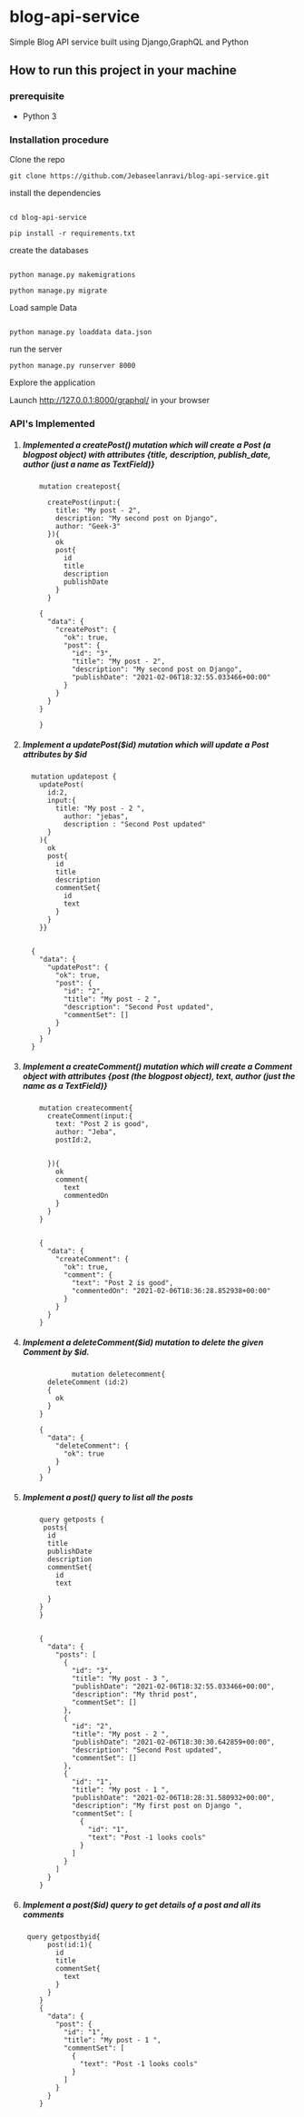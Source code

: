 # blog-api-service
Simple Blog API service built using Django,GraphQL and Python



## How to run this project in your machine

### prerequisite 
- Python 3

### Installation procedure

Clone the repo

```shell script
git clone https://github.com/Jebaseelanravi/blog-api-service.git
```

install the dependencies
```shell script

cd blog-api-service 

pip install -r requirements.txt

```
create the databases

```shell script

python manage.py makemigrations

python manage.py migrate
```

Load sample Data

```shell script

python manage.py loaddata data.json
```

run the server

```shell script
python manage.py runserver 8000

```

Explore the application

Launch http://127.0.0.1:8000/graphql/  in your browser


### API's Implemented

1. ##### Implemented  a createPost() mutation which will create a Post (a blogpost object) with attributes {title, description, publish_date, author (just a name as TextField)}
    ```json5
        mutation createpost{
          
          createPost(input:{     
            title: "My post - 2",
            description: "My second post on Django",
            author: "Geek-3"
          }){
            ok
            post{
              id
              title
              description
              publishDate
            }
          }
        
        {
          "data": {
            "createPost": {
              "ok": true,
              "post": {
                "id": "3",
                "title": "My post - 2",
                "description": "My second post on Django",
                "publishDate": "2021-02-06T18:32:55.033466+00:00"
              }
            }
          }
        }
        
        }
    ```
2. ##### Implement a updatePost($id) mutation which will update a Post attributes by $id 
      ```json5
        mutation updatepost {
          updatePost(
            id:2,
            input:{
              title: "My post - 2 ",
                author: "jebas",
                description : "Second Post updated"
            }
          ){
            ok
            post{
              id
              title
              description
              commentSet{
                id
                text
              }
            }
          }}
        
        
        {
          "data": {
            "updatePost": {
              "ok": true,
              "post": {
                "id": "2",
                "title": "My post - 2 ",
                "description": "Second Post updated",
                "commentSet": []
              }
            }
          }
        }
      ```
3. ##### Implement a createComment() mutation which will create a Comment object with attributes {post (the blogpost object), text, author (just the name as a TextField)}
    ```json5
        mutation createcomment{
          createComment(input:{
            text: "Post 2 is good",   
            author: "Jeba",
            postId:2,
            
            
          }){
            ok
            comment{
              text
              commentedOn
            }
          }
        }
        
        
        {
          "data": {
            "createComment": {
              "ok": true,
              "comment": {
                "text": "Post 2 is good",
                "commentedOn": "2021-02-06T18:36:28.852938+00:00"
              }
            }
          }
        }
      ```
4. ##### Implement a deleteComment($id) mutation to delete the given Comment by $id.
    ```json5
                mutation deletecomment{
          deleteComment (id:2)
          {
            ok
          }
        }
        
        {
          "data": {
            "deleteComment": {
              "ok": true
            }
          }
        }
      ```
5. ##### Implement a post() query to list all the posts
    ```json5
        query getposts {
         posts{
          id
          title
          publishDate
          description
          commentSet{
            id
            text
            
          }
        }
        }
        
        
        {
          "data": {
            "posts": [
              {
                "id": "3",
                "title": "My post - 3 ",
                "publishDate": "2021-02-06T18:32:55.033466+00:00",
                "description": "My thrid post",
                "commentSet": []
              },
              {
                "id": "2",
                "title": "My post - 2 ",
                "publishDate": "2021-02-06T18:30:30.642859+00:00",
                "description": "Second Post updated",
                "commentSet": []
              },
              {
                "id": "1",
                "title": "My post - 1 ",
                "publishDate": "2021-02-06T18:28:31.580932+00:00",
                "description": "My first post on Django ",
                "commentSet": [
                  {
                    "id": "1",
                    "text": "Post -1 looks cools"
                  }
                ]
              }
            ]
          }
        }
      ```
6. ##### Implement a post($id) query to get details of a post and all its comments
    ```json5
     query getpostbyid{
          post(id:1){
            id
            title
            commentSet{
              text
            }
          }
        }
        {
          "data": {
            "post": {
              "id": "1",
              "title": "My post - 1 ",
              "commentSet": [
                {
                  "text": "Post -1 looks cools"
                }
              ]
            }
          }
        }
      ```

